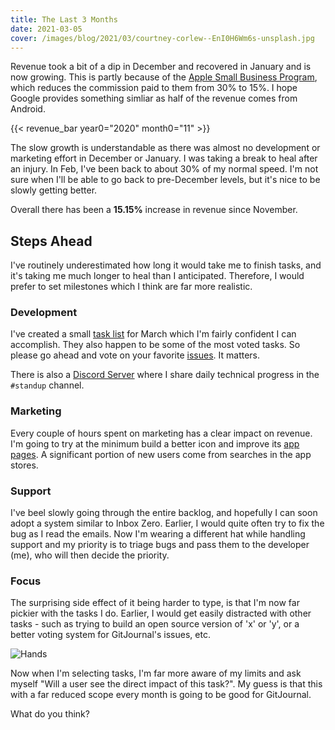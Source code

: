 ```yaml
---
title: The Last 3 Months
date: 2021-03-05
cover: /images/blog/2021/03/courtney-corlew--EnI0H6Wm6s-unsplash.jpg
---
```


Revenue took a bit of a dip in December and recovered in January and is now growing. This is partly because of the [Apple Small Business Program](https://developer.apple.com/app-store/small-business-program/), which reduces the commission paid to them from 30% to 15%. I hope Google provides something simliar as half of the revenue comes from Android.

{{< revenue_bar year0="2020" month0="11" >}}

The slow growth is understandable as there was almost no development or marketing effort in December or January. I was taking a break to heal after an injury. In Feb, I've been back to about 30% of my normal speed. I'm not sure when I'll be able to go back to pre-December levels, but it's nice to be slowly getting better.

Overall there has been a **15.15%** increase in revenue since November.

## Steps Ahead

I've routinely underestimated how long it would take me to finish tasks, and it's taking me much longer to heal than I anticipated. Therefore, I would prefer to set milestones which I think are far more realistic.

### Development

I've created a small [task list](https://github.com/GitJournal/GitJournal/milestone/4) for March which I'm fairly confident I can accomplish. They also happen to be some of the most voted tasks. So please go ahead and vote on your favorite [issues](https://github.com/GitJournal/GitJournal/issues?page=1&q=is%3Aopen+is%3Aissue+sort%3Areactions-%2B1-desc). It matters.

There is also a [Discord Server](https://discord.gg/abBwyEK) where I share daily technical progress in the `#standup` channel.

### Marketing

Every couple of hours spent on marketing has a clear impact on revenue. I'm going to try at the minimum build a better icon and improve its [app](https://apps.apple.com/app/gitjournal/id1466519634) [pages](https://play.google.com/store/apps/details?id=io.gitjournal.gitjournal&pcampaignid=website). A significant portion of new users come from searches in the app stores.

### Support

I've beel slowly going through the entire backlog, and hopefully I can soon adopt a system similar to Inbox Zero. Earlier, I would quite often try to fix the bug as I read the emails. Now I'm wearing a different hat while handling support and my priority is to triage bugs and pass them to the developer (me), who will then decide the priority.

### Focus

The surprising side effect of it being harder to type, is that I'm now far pickier with the tasks I do. Earlier, I would get easily distracted with other tasks - such as trying to build an open source version of 'x' or 'y', or a better voting system for GitJournal's issues, etc.

![Hands](/images/blog/2021/03/courtney-corlew--EnI0H6Wm6s-unsplash.jpg)

Now when I'm selecting tasks, I'm far more aware of my limits and ask myself "Will a user see the direct impact of this task?". My guess is that this with a far reduced scope every month is going to be good for GitJournal.

What do you think?
